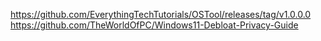 https://github.com/EverythingTechTutorials/OSTool/releases/tag/v1.0.0.0
https://github.com/TheWorldOfPC/Windows11-Debloat-Privacy-Guide
